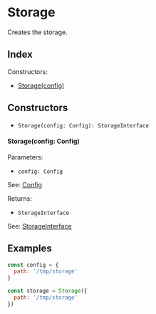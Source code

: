 
# Storage


Creates the storage.

## Index


Constructors:

- [Storage(config)](#storageconfig-config)




## Constructors

- `Storage(config: Config): StorageInterface`


#### Storage(config: Config)

Parameters:

- `config: Config`

See: [Config](Config.md)

Returns:

- `StorageInterface`

See: [StorageInterface](StorageInterface.md)

## Examples

```js
const config = {
  path: '/tmp/storage'
}

const storage = Storage({
  path: '/tmp/storage'
})
```